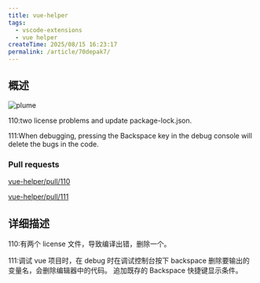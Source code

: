 ```yaml
---
title: vue-helper
tags:
  - vscode-extensions
  - vue helper
createTime: 2025/08/15 16:23:17
permalink: /article/70depak7/
---
```


## 概述

![plume](/vue-helper.png)

110:two license problems and update package-lock.json.

111:When debugging, pressing the Backspace key in the debug console will delete the bugs in the code.

### Pull requests

[vue-helper/pull/110](https://github.com/jiaolong1021/vue-helper/pull/110)

[vue-helper/pull/111](https://github.com/jiaolong1021/vue-helper/pull/111)

## 详细描述

110:有两个 license 文件，导致编译出错，删除一个。

111:调试 vue 项目时，在 debug 时在调试控制台按下 backspace 删除要输出的变量名，会删除编辑器中的代码。
追加既存的 Backspace 快捷键显示条件。

<CustomComponent />
